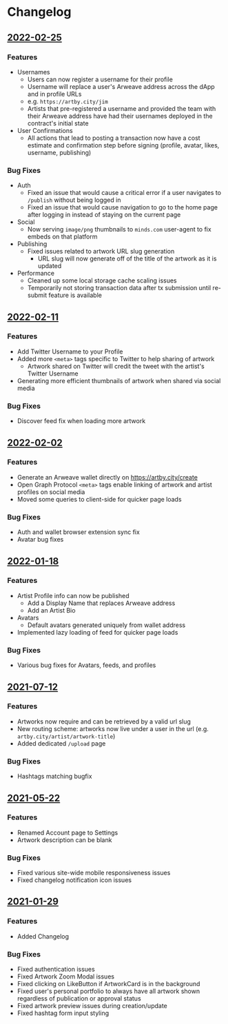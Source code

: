 # Changelog

## [2022-02-25](#2022-02-25)

### Features
- Usernames
  - Users can now register a username for their profile
  - Username will replace a user's Arweave address across the dApp and in
    profile URLs
  - e.g. `https://artby.city/jim`
  - Artists that pre-registered a username and provided the team with their
    Arweave address have had their usernames deployed in the contract's initial
    state
- User Confirmations
  - All actions that lead to posting a transaction now have a cost estimate and
    confirmation step before signing (profile, avatar, likes, username,
    publishing)

### Bug Fixes
- Auth
  - Fixed an issue that would cause a critical error if a user navigates to
    `/publish` without being logged in
  - Fixed an issue that would cause navigation to go to the home page after
    logging in instead of staying on the current page
- Social
  - Now serving `image/png` thumbnails to `minds.com` user-agent to fix embeds on
    that platform
- Publishing
  - Fixed issues related to artwork URL slug generation
    - URL slug will now generate off of the title of the artwork as it is
      updated
- Performance
  - Cleaned up some local storage cache scaling issues
  - Temporarily not storing transaction data after tx submission until re-submit
    feature is available

## [2022-02-11](#2022-02-11)

### Features
- Add Twitter Username to your Profile
- Added more `<meta>` tags specific to Twitter to help sharing of artwork
  - Artwork shared on Twitter will credit the tweet with the artist's Twitter
    Username
- Generating more efficient thumbnails of artwork when shared via social media

### Bug Fixes
- Discover feed fix when loading more artwork

## [2022-02-02](#2022-02-02)

### Features
- Generate an Arweave wallet directly on https://artby.city/create
- Open Graph Protocol `<meta>` tags enable linking of artwork and artist
  profiles on social media
- Moved some queries to client-side for quicker page loads

### Bug Fixes
- Auth and wallet browser extension sync fix
- Avatar bug fixes


## [2022-01-18](#2022-01-18)

### Features
- Artist Profile info can now be published
  - Add a Display Name that replaces Arweave address
  - Add an Artist Bio
- Avatars
  - Default avatars generated uniquely from wallet address
- Implemented lazy loading of feed for quicker page loads

### Bug Fixes
- Various bug fixes for Avatars, feeds, and profiles


## [2021-07-12](#2021-07-12)

### Features
- Artworks now require and can be retrieved by a valid url slug
- New routing scheme: artworks now live under a user in the url (e.g. `artby.city/artist/artwork-title`)
- Added dedicated `/upload` page

### Bug Fixes
- Hashtags matching bugfix

## [2021-05-22](#2021-05-22)

### Features
- Renamed Account page to Settings
- Artwork description can be blank

### Bug Fixes
- Fixed various site-wide mobile responsiveness issues
- Fixed changelog notification icon issues

## [2021-01-29](#2021-01-29)

### Features
- Added Changelog

### Bug Fixes
- Fixed authentication issues
- Fixed Artwork Zoom Modal issues
- Fixed clicking on LikeButton if ArtworkCard is in the background
- Fixed user's personal portfolio to always have all artwork shown regardless of publication or approval status
- Fixed artwork preview issues during creation/update
- Fixed hashtag form input styling
